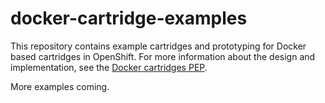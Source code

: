 docker-cartridge-examples
=========================

This repository contains example cartridges and prototyping for Docker based cartridges in OpenShift.  For more information about the design and implementation, see the [Docker cartridges PEP](https://github.com/openshift/openshift-pep/blob/master/openshift-pep-010-docker-cartridges.md).

More examples coming.
